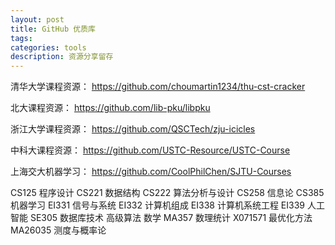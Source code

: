 ```yaml
---
layout: post
title: GitHub 优质库
tags:
categories: tools
description: 资源分享留存
---
```


清华大学课程资源：
https://github.com/choumartin1234/thu-cst-cracker

北大课程资源：
https://github.com/lib-pku/libpku

浙江大学课程资源：
https://github.com/QSCTech/zju-icicles

中科大课程资源：
https://github.com/USTC-Resource/USTC-Course

上海交大机器学习：
https://github.com/CoolPhilChen/SJTU-Courses

CS125 程序设计
CS221 数据结构
CS222 算法分析与设计
CS258 信息论
CS385 机器学习
EI331 信号与系统
EI332 计算机组成
EI338 计算机系统工程
EI339 人工智能
SE305 数据库技术
高级算法
数学
MA357 数理统计
X071571 最优化方法
MA26035 测度与概率论
